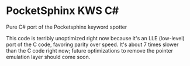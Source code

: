 # PocketSphinx KWS C#
Pure C# port of the Pocketsphinx keyword spotter

This code is terribly unoptimized right now because it's an LLE (low-level) port of the C code, favoring parity over speed. It's about 7 times slower than the C code right now; future optimizations to remove the pointer emulation layer should come soon.
